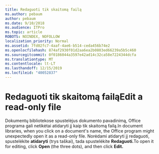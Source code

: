 ```yaml
---
title: Redaguoti tik skaitomą failą
ms.author: pebaum
author: pebaum
ms.date: 9/10/2018
ms.audience: ITPro
ms.topic: article
ROBOTS: NOINDEX, NOFOLLOW
localization_priority: Normal
ms.assetid: 7fd02fc7-4aaf-4ae6-b514-ceda456b74e2
ms.openlocfilehash: 874af2930f01d2aa6ea2b0803ed66239a5b5c460
ms.sourcegitcommit: 0f0186044a3597e42ad14c32ca58e7224344dcfa
ms.translationtype: MT
ms.contentlocale: lt-LT
ms.lasthandoff: 12/15/2019
ms.locfileid: "40052837"
---
```

# <a name="edit-a-read-only-file"></a><span data-ttu-id="17092-102">Redaguoti tik skaitomą failą</span><span class="sxs-lookup"><span data-stu-id="17092-102">Edit a read-only file</span></span>

<span data-ttu-id="17092-103">Dokumentų bibliotekose spustelėjus dokumento pavadinimą, Office programa gali netikėtai atidaryti jį kaip tik skaitomą failą.</span><span class="sxs-lookup"><span data-stu-id="17092-103">In document libraries, when you click on a document's name, the Office program might unexpectedly open it as a read-only file.</span></span> <span data-ttu-id="17092-104">Norėdami atidaryti jį redaguoti, spustelėkite **atidaryti** (trys taškai), tada spustelėkite **Redaguoti.**</span><span class="sxs-lookup"><span data-stu-id="17092-104">To open it for editing, click **Open** (the three dots), and then click **Edit.**</span></span>
  

